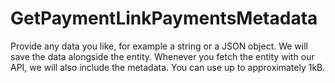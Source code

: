 # GetPaymentLinkPaymentsMetadata

Provide any data you like, for example a string or a JSON object. We will save the data alongside the entity. Whenever
you fetch the entity with our API, we will also include the metadata. You can use up to approximately 1kB.

